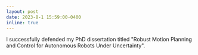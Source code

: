 ```yaml
---
layout: post
date: 2023-8-1 15:59:00-0400
inline: true
---
```

I successfully defended my PhD dissertation titled "Robust Motion Planning and Control for Autonomous Robots Under Uncertainty".
